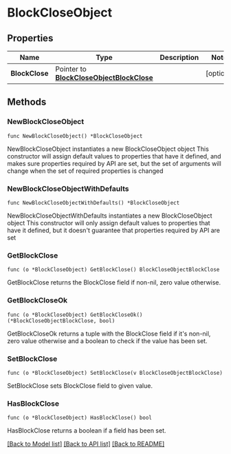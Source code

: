 # BlockCloseObject

## Properties

Name | Type | Description | Notes
------------ | ------------- | ------------- | -------------
**BlockClose** | Pointer to [**BlockCloseObjectBlockClose**](BlockCloseObjectBlockClose.md) |  | [optional] 

## Methods

### NewBlockCloseObject

`func NewBlockCloseObject() *BlockCloseObject`

NewBlockCloseObject instantiates a new BlockCloseObject object
This constructor will assign default values to properties that have it defined,
and makes sure properties required by API are set, but the set of arguments
will change when the set of required properties is changed

### NewBlockCloseObjectWithDefaults

`func NewBlockCloseObjectWithDefaults() *BlockCloseObject`

NewBlockCloseObjectWithDefaults instantiates a new BlockCloseObject object
This constructor will only assign default values to properties that have it defined,
but it doesn't guarantee that properties required by API are set

### GetBlockClose

`func (o *BlockCloseObject) GetBlockClose() BlockCloseObjectBlockClose`

GetBlockClose returns the BlockClose field if non-nil, zero value otherwise.

### GetBlockCloseOk

`func (o *BlockCloseObject) GetBlockCloseOk() (*BlockCloseObjectBlockClose, bool)`

GetBlockCloseOk returns a tuple with the BlockClose field if it's non-nil, zero value otherwise
and a boolean to check if the value has been set.

### SetBlockClose

`func (o *BlockCloseObject) SetBlockClose(v BlockCloseObjectBlockClose)`

SetBlockClose sets BlockClose field to given value.

### HasBlockClose

`func (o *BlockCloseObject) HasBlockClose() bool`

HasBlockClose returns a boolean if a field has been set.


[[Back to Model list]](../README.md#documentation-for-models) [[Back to API list]](../README.md#documentation-for-api-endpoints) [[Back to README]](../README.md)


